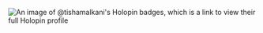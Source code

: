 ![An image of @tishamalkani's Holopin badges, which is a link to view their full Holopin profile](https://holopin.me/tishamalkani)
